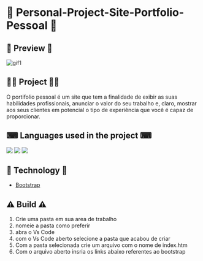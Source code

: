 # 📌 Personal-Project-Site-Portfolio-Pessoal 📌


## 🔎 **Preview** 🔎

![gif1](https://user-images.githubusercontent.com/69303138/113503510-c312d380-9508-11eb-9d87-a4be72d20cd1.gif)


## 👨‍💻 **Project** 👨‍💻

O portifolio pessoal é um site que tem a finalidade de exibir as suas habilidades profissionais, anunciar o valor do seu trabalho e, claro, mostrar aos seus clientes em potencial o tipo de experiência que você é capaz de proporcionar.


## ⌨ **Languages used in the project** ⌨ 


![](https://img.shields.io/badge/HTML5-E34F26?style=for-the-badge&logo=html5&logoColor=white) ![](https://img.shields.io/badge/CSS3-1572B6?style=for-the-badge&logo=css3&logoColor=white) ![](https://img.shields.io/badge/JavaScript-F7DF1E?style=for-the-badge&logo=javascript&logoColor=black)
 
 


## 🚀 **Technology** 🚀

<ul> <li><a href="https://getbootstrap.com" rel="nofollow">Bootstrap</a> </li></ul>


 ## ⚠️ **Build** ⚠️

1. Crie uma pasta em sua area de trabalho 
2. nomeie a pasta como preferir
3. abra o Vs Code
4. com o Vs Code aberto selecione a pasta que acabou de criar 
5. Com a pasta selecionada crie um arquivo com o nome de index.htm
6. Com o arquivo aberto insria os links abaixo referentes ao bootstrap
 <pre><code><span><link rel="stylesheet" href="assets/bootstrap/css/bootstrap.min.css">
    <link rel="stylesheet" href="https://fonts.googleapis.com/css?family=Lato:300,400,700">
    <link rel="stylesheet" href="https://fonts.googleapis.com/css?family=ABeeZee">
    <link rel="stylesheet" href="https://fonts.googleapis.com/css?family=Cookie">
    <link rel="stylesheet" href="assets/fonts/fontawesome-all.min.css">
    <link rel="stylesheet" href="assets/fonts/ionicons.min.css">
    <link rel="stylesheet" href="assets/css/Dark-Mode-Switch.css">
    <link rel="stylesheet" href="https://cdnjs.cloudflare.com/ajax/libs/animate.css/3.5.2/animate.min.css">
    <link rel="stylesheet" href="https://cdnjs.cloudflare.com/ajax/libs/aos/2.3.4/aos.css">
    <link rel="stylesheet" href="https://cdnjs.cloudflare.com/ajax/libs/pikaday/1.6.1/css/pikaday.min.css">
    <link rel="stylesheet" href="assets/css/Pretty-Footer.css">
    <link rel="stylesheet" href="assets/css/untitled.css"></span></code></pre>





